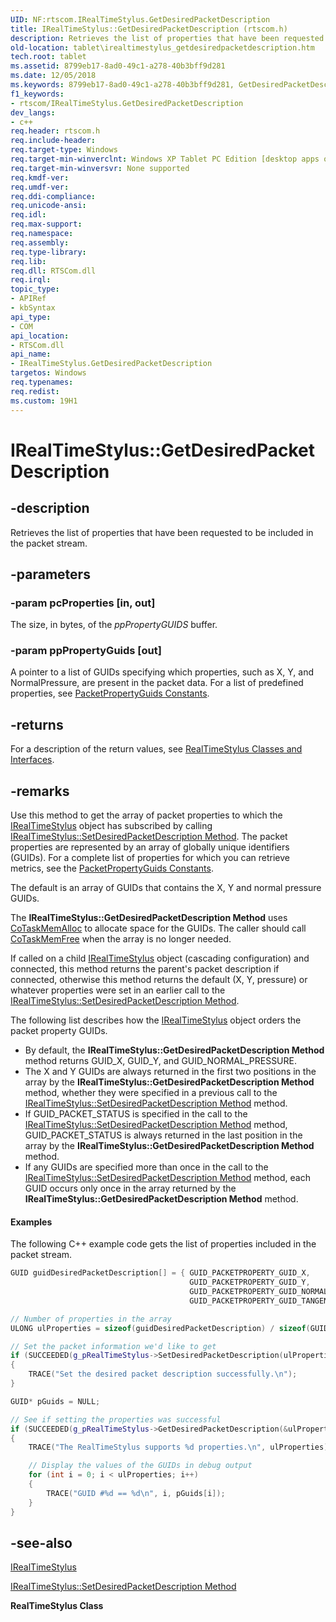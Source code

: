 ```yaml
---
UID: NF:rtscom.IRealTimeStylus.GetDesiredPacketDescription
title: IRealTimeStylus::GetDesiredPacketDescription (rtscom.h)
description: Retrieves the list of properties that have been requested to be included in the packet stream.
old-location: tablet\irealtimestylus_getdesiredpacketdescription.htm
tech.root: tablet
ms.assetid: 8799eb17-8ad0-49c1-a278-40b3bff9d281
ms.date: 12/05/2018
ms.keywords: 8799eb17-8ad0-49c1-a278-40b3bff9d281, GetDesiredPacketDescription, GetDesiredPacketDescription method [Tablet PC], GetDesiredPacketDescription method [Tablet PC],IRealTimeStylus interface, IRealTimeStylus interface [Tablet PC],GetDesiredPacketDescription method, IRealTimeStylus.GetDesiredPacketDescription, IRealTimeStylus::GetDesiredPacketDescription, rtscom/IRealTimeStylus::GetDesiredPacketDescription, tablet.irealtimestylus_getdesiredpacketdescription
f1_keywords:
- rtscom/IRealTimeStylus.GetDesiredPacketDescription
dev_langs:
- c++
req.header: rtscom.h
req.include-header: 
req.target-type: Windows
req.target-min-winverclnt: Windows XP Tablet PC Edition [desktop apps only]
req.target-min-winversvr: None supported
req.kmdf-ver: 
req.umdf-ver: 
req.ddi-compliance: 
req.unicode-ansi: 
req.idl: 
req.max-support: 
req.namespace: 
req.assembly: 
req.type-library: 
req.lib: 
req.dll: RTSCom.dll
req.irql: 
topic_type:
- APIRef
- kbSyntax
api_type:
- COM
api_location:
- RTSCom.dll
api_name:
- IRealTimeStylus.GetDesiredPacketDescription
targetos: Windows
req.typenames: 
req.redist: 
ms.custom: 19H1
---
```


# IRealTimeStylus::GetDesiredPacketDescription


## -description


Retrieves the list of properties that have been requested to be included in the packet stream.
        


## -parameters




### -param pcProperties [in, out]

The size, in bytes, of the <i>ppPropertyGUIDS</i> buffer.


### -param ppPropertyGuids [out]

 A pointer to a list of GUIDs specifying which properties, such as X, Y, and NormalPressure, are present in the packet data. For a list of predefined properties, see <a href="https://docs.microsoft.com/windows/desktop/tablet/packetpropertyguids-constants">PacketPropertyGuids Constants</a>.


## -returns



For a description of the return values, see <a href="https://docs.microsoft.com/windows/desktop/tablet/realtimestylus-classes-and-interfaces">RealTimeStylus Classes and Interfaces</a>.




## -remarks



Use this method to get the array of packet properties to which the <a href="https://docs.microsoft.com/windows/desktop/api/rtscom/nn-rtscom-irealtimestylus">IRealTimeStylus</a> object has subscribed by calling <a href="https://docs.microsoft.com/windows/desktop/api/rtscom/nf-rtscom-irealtimestylus-setdesiredpacketdescription">IRealTimeStylus::SetDesiredPacketDescription Method</a>. The packet properties are represented by an array of globally unique identifiers (GUIDs). For a complete list of properties for which you can retrieve metrics, see the <a href="https://docs.microsoft.com/windows/desktop/tablet/packetpropertyguids-constants">PacketPropertyGuids Constants</a>.

The default is an array of GUIDs that contains the X, Y and normal pressure GUIDs.

The <b>IRealTimeStylus::GetDesiredPacketDescription Method</b> uses <a href="https://docs.microsoft.com/windows/desktop/api/combaseapi/nf-combaseapi-cotaskmemalloc">CoTaskMemAlloc</a> to allocate space for the GUIDs. The caller should call <a href="https://docs.microsoft.com/windows/desktop/api/combaseapi/nf-combaseapi-cotaskmemfree">CoTaskMemFree</a> when the array is no longer needed.

If called on a child <a href="https://docs.microsoft.com/windows/desktop/api/rtscom/nn-rtscom-irealtimestylus">IRealTimeStylus</a> object (cascading configuration) and connected, this method returns the parent's packet description if connected, otherwise this method returns the default (X, Y, pressure) or whatever properties were set in an earlier call to the <a href="https://docs.microsoft.com/windows/desktop/api/rtscom/nf-rtscom-irealtimestylus-setdesiredpacketdescription">IRealTimeStylus::SetDesiredPacketDescription Method</a>.

The following list describes how the <a href="https://docs.microsoft.com/windows/desktop/api/rtscom/nn-rtscom-irealtimestylus">IRealTimeStylus</a> object orders the packet property GUIDs.

<ul>
<li>By default, the <b>IRealTimeStylus::GetDesiredPacketDescription Method</b> method returns GUID_X, GUID_Y, and GUID_NORMAL_PRESSURE.</li>
<li>The X and Y GUIDs are always returned in the first two positions in the array by the <b>IRealTimeStylus::GetDesiredPacketDescription Method</b> method, whether they were specified in a previous call to the <a href="https://docs.microsoft.com/windows/desktop/api/rtscom/nf-rtscom-irealtimestylus-setdesiredpacketdescription">IRealTimeStylus::SetDesiredPacketDescription Method</a> method.</li>
<li>If GUID_PACKET_STATUS is specified in the call to the <a href="https://docs.microsoft.com/windows/desktop/api/rtscom/nf-rtscom-irealtimestylus-setdesiredpacketdescription">IRealTimeStylus::SetDesiredPacketDescription Method</a> method, GUID_PACKET_STATUS is always returned in the last position in the array by the <b>IRealTimeStylus::GetDesiredPacketDescription Method</b> method.</li>
<li>If any GUIDs are specified more than once in the call to the <a href="https://docs.microsoft.com/windows/desktop/api/rtscom/nf-rtscom-irealtimestylus-setdesiredpacketdescription">IRealTimeStylus::SetDesiredPacketDescription Method</a> method, each GUID occurs only once in the array returned by the <b>IRealTimeStylus::GetDesiredPacketDescription Method</b> method.</li>
</ul>

#### Examples

The following C++ example code gets the list of properties included in the packet stream.


```cpp
GUID guidDesiredPacketDescription[] = { GUID_PACKETPROPERTY_GUID_X, 
                                        GUID_PACKETPROPERTY_GUID_Y, 
                                        GUID_PACKETPROPERTY_GUID_NORMAL_PRESSURE,
                                        GUID_PACKETPROPERTY_GUID_TANGENT_PRESSURE };

// Number of properties in the array
ULONG ulProperties = sizeof(guidDesiredPacketDescription) / sizeof(GUID);

// Set the packet information we'd like to get
if (SUCCEEDED(g_pRealTimeStylus->SetDesiredPacketDescription(ulProperties, guidDesiredPacketDescription)))
{
    TRACE("Set the desired packet description successfully.\n");
}

GUID* pGuids = NULL;

// See if setting the properties was successful
if (SUCCEEDED(g_pRealTimeStylus->GetDesiredPacketDescription(&ulProperties, &pGuids)))
{
    TRACE("The RealTimeStylus supports %d properties.\n", ulProperties);

    // Display the values of the GUIDs in debug output
    for (int i = 0; i < ulProperties; i++)
    {
        TRACE("GUID #%d == %d\n", i, pGuids[i]);
    }
}

```





## -see-also




<a href="https://docs.microsoft.com/windows/desktop/api/rtscom/nn-rtscom-irealtimestylus">IRealTimeStylus</a>



<a href="https://docs.microsoft.com/windows/desktop/api/rtscom/nf-rtscom-irealtimestylus-setdesiredpacketdescription">IRealTimeStylus::SetDesiredPacketDescription Method</a>



<b>RealTimeStylus Class</b>
 

 

